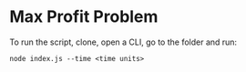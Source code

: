 # Max Profit Problem

To run the script, clone, open a CLI, go to the folder and run:

```
node index.js --time <time units>
```

